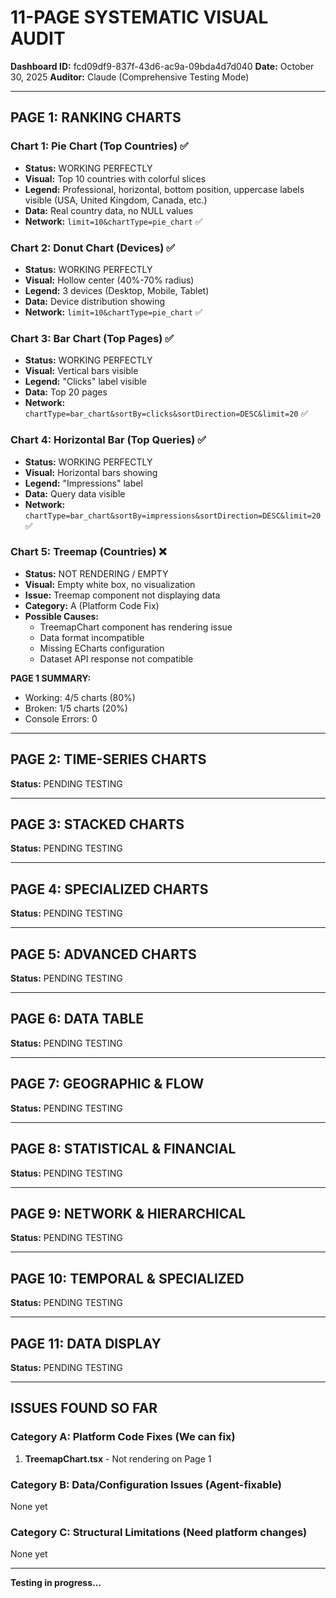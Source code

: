 # 11-PAGE SYSTEMATIC VISUAL AUDIT

**Dashboard ID:** fcd09df9-837f-43d6-ac9a-09bda4d7d040
**Date:** October 30, 2025
**Auditor:** Claude (Comprehensive Testing Mode)

---

## PAGE 1: RANKING CHARTS

### Chart 1: Pie Chart (Top Countries) ✅
- **Status:** WORKING PERFECTLY
- **Visual:** Top 10 countries with colorful slices
- **Legend:** Professional, horizontal, bottom position, uppercase labels visible (USA, United Kingdom, Canada, etc.)
- **Data:** Real country data, no NULL values
- **Network:** `limit=10&chartType=pie_chart` ✅

### Chart 2: Donut Chart (Devices) ✅
- **Status:** WORKING PERFECTLY
- **Visual:** Hollow center (40%-70% radius)
- **Legend:** 3 devices (Desktop, Mobile, Tablet)
- **Data:** Device distribution showing
- **Network:** `limit=10&chartType=pie_chart` ✅

### Chart 3: Bar Chart (Top Pages) ✅
- **Status:** WORKING PERFECTLY
- **Visual:** Vertical bars visible
- **Legend:** "Clicks" label visible
- **Data:** Top 20 pages
- **Network:** `chartType=bar_chart&sortBy=clicks&sortDirection=DESC&limit=20` ✅

### Chart 4: Horizontal Bar (Top Queries) ✅
- **Status:** WORKING PERFECTLY
- **Visual:** Horizontal bars showing
- **Legend:** "Impressions" label
- **Data:** Query data visible
- **Network:** `chartType=bar_chart&sortBy=impressions&sortDirection=DESC&limit=20` ✅

### Chart 5: Treemap (Countries) ❌
- **Status:** NOT RENDERING / EMPTY
- **Visual:** Empty white box, no visualization
- **Issue:** Treemap component not displaying data
- **Category:** A (Platform Code Fix)
- **Possible Causes:**
  - TreemapChart component has rendering issue
  - Data format incompatible
  - Missing ECharts configuration
  - Dataset API response not compatible

**PAGE 1 SUMMARY:**
- Working: 4/5 charts (80%)
- Broken: 1/5 charts (20%)
- Console Errors: 0

---

## PAGE 2: TIME-SERIES CHARTS

**Status:** PENDING TESTING

---

## PAGE 3: STACKED CHARTS

**Status:** PENDING TESTING

---

## PAGE 4: SPECIALIZED CHARTS

**Status:** PENDING TESTING

---

## PAGE 5: ADVANCED CHARTS

**Status:** PENDING TESTING

---

## PAGE 6: DATA TABLE

**Status:** PENDING TESTING

---

## PAGE 7: GEOGRAPHIC & FLOW

**Status:** PENDING TESTING

---

## PAGE 8: STATISTICAL & FINANCIAL

**Status:** PENDING TESTING

---

## PAGE 9: NETWORK & HIERARCHICAL

**Status:** PENDING TESTING

---

## PAGE 10: TEMPORAL & SPECIALIZED

**Status:** PENDING TESTING

---

## PAGE 11: DATA DISPLAY

**Status:** PENDING TESTING

---

## ISSUES FOUND SO FAR

### Category A: Platform Code Fixes (We can fix)
1. **TreemapChart.tsx** - Not rendering on Page 1

### Category B: Data/Configuration Issues (Agent-fixable)
None yet

### Category C: Structural Limitations (Need platform changes)
None yet

---

**Testing in progress...**
